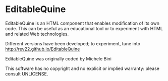 EditableQuine
=============

EditableQuine is an HTML component that enables modification of its own code.  This can be useful as an educational tool or to experiment with HTML and related Web technologies.

Different versions have been developed; to experiment, tune into http://rev22.github.io/EditableQuine

EditableQuine was originally coded by Michele Bini

This software has no copyright and no explicit or implied warranty: please consult UNLICENSE.
